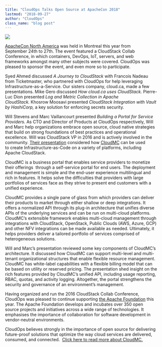 ```yaml
---
title: "CloudOps Talks Open Source at ApacheCon 2018"
lastmod: "2018-09-27"
author: "CloudOps"
class_name: "blog post"
---
```


<img src="/images/blog/post/CloudStackCollab2018.jpg" class="main-blog-image">

<p><a href="https://apachecon.com/acna18/"><span style="font-weight: 400;">ApacheCon North America</span></a><span style="font-weight: 400;"> was held in Montreal this year from September&nbsp;24<span style="font-weight: 400;">th</span><span style="font-weight: 400;"> to 27</span><span style="font-weight: 400;">th.</span> The event featured a CloudStack Collab Conference, in which containers, DevOps, IoT, servers, and web frameworks amongst many other subjects were covered. CloudOps was pleased to sponsor the event, and even more so to participate.</span></p>

<p><span style="font-weight: 400;"><span style="font-weight: 400;">Syed Ahmed discussed&nbsp;</span><i><span style="font-weight: 400;">A Journey to CloudStack&nbsp;</span></i><span style="font-weight: 400;">with Francois Nadeau from Ticketmaster, who partnered with CloudOps for help leveraging Infrastructure-as-a-Service. Our sisters company, cloud.ca, made a few presentations. Mike Gero discussed <em>How cloud.ca uses CloudStack.&nbsp;</em></span>Pierre-Luc Dion presented </span><i><span style="font-weight: 400;">Log and Metric Collection in Apache CloudStack.</span></i><span style="font-weight: 400;">&nbsp;Khosrow Moosavi presented </span><i><span style="font-weight: 400;">CloudStack Integration with Vault by HashiCorp, </span></i><span style="font-weight: 400;">a key solution for enforcing secrets security. </span></p>

<p><span style="font-weight: 400;">Will Stevens and Marc Vaillancourt presented </span><i><span style="font-weight: 400;">Building a Portal for Service Providers. </span></i><span style="font-weight: 400;">As CTO and Director of Products at CloudOps respectively, Will and Marc help organizations embrace open source, cloud native strategies that build on strong foundations of best practices and operational excellence. Will was CloudStack VP in 2016 and is actively involved in the community. <a href="https://www.slideshare.net/CloudOps2005/cloudmc-building-a-portal-for-cloudstack-service-providers" target="_blank" rel="noopener noreferrer">Their presentation</a> considered how&nbsp;</span><a href="https://www.cloudops.com/cloudmc/"><span style="font-weight: 400;">CloudMC</span></a><span style="font-weight: 400;">&nbsp;can be used to&nbsp;create Infrastructure-as-Code on a variety of platforms, including Apache CloudStack.</span></p>

<p><span style="font-weight: 400;">CloudMC is a business portal that enables service providers to monetize their offerings &nbsp;through a self-service portal for end users. The deployment and management is simple and the end-user experience multilingual and rich in features. It helps solve the difficulties that providers with large portfolios of services face as they strive to present end customers with a unified experience.</span></p>

<p><span style="font-weight: 400;">CloudMC provides a single pane of glass from which providers can deliver their products to market through either shallow or deep integrations. It offers a normalized API through its plug-in architecture that unifies diverse APIs of the underlying services and can be run on multi-cloud platforms. CloudMC’s extensible framework enables multi-cloud management through integrations with CloudStack, OpenStack, Public Clouds (AWS, Azure, GCP) and other NFV integrations can be made available as needed. Ultimately, it helps providers deliver a tailored portfolio of services comprised of heterogeneous solutions.</span></p>

<p><span style="font-weight: 400;">Will and Marc’s presentation reviewed some key components of CloudMC’s architecture. It discussed how CloudMC can support multi-level and multi-tenant organizational structures that enable flexible resource management. CloudMC has white-label capabilities with a flexible billing model that can be based on utility or reserved pricing. The presentation shed insight on the rich features provided by CloudMC’s unified API, including usage reporting, RBAC, quotas, and activity logging. Altogether, the portal strengthens the security and governance of an environment’s management.</span></p>

<p><span style="font-weight: 400;">Having organized and run the 2016 CloudStack Collab Conference, CloudOps was pleased to continue supporting </span><a href="https://www.apache.org/"><span style="font-weight: 400;">the Apache Foundation</span></a><span style="font-weight: 400;"> this year. The Apache Foundation develops and incubates over 350 open source projects and initiatives across a wide range of technologies. It emphasises the importance of collaboration for software development in vendor-neutral environments.</span></p>

<p><span style="font-weight: 400;">CloudOps believes strongly in the importance of open source for delivering future-proof solutions that optimize the way cloud services are delivered, consumed, and connected. &nbsp;</span><a href="https://www.cloudops.com/cloudmc/"><span style="font-weight: 400;">Click here to read more about CloudMC.</span></a></p>